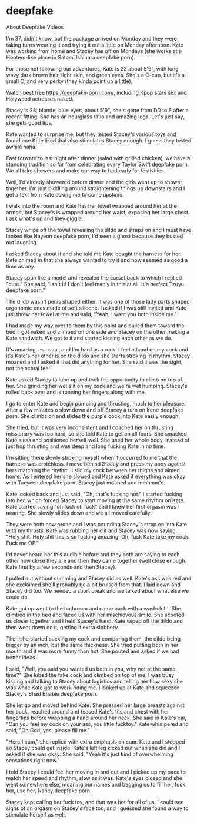 # deepfake
About Deepfake Videos

I'm 37, didn't know, but the package arrived on Monday and they were taking turns wearing it and trying it out a little on Monday afternoon. Kate was working from home and Stacey has off on Mondays (she works at a Hooters-like place in Satomi Ishihara deepfake porn).

For those not following our adventures, Kate is 22 about 5'6", with long wavy dark brown hair, light skin, and green eyes. She's a C-cup, but it's a small C, and very perky (they kinda point up a little). 

Watch best free https://deepfake-porn.com/, including Kpop stars sex and Holywood actresses naked.

Stacey is 23, blonde, blue eyes, about 5'9", she's gone from DD to E after a recent fitting. She has an hourglass ratio and amazing legs. Let's just say, she gets good tips.

Kate wanted to surprise me, but they tested Stacey's various toys and found one Kate liked that also stimulates Stacey enough. I guess they tested awhile haha.

Fast forward to last night after dinner (salad with grilled chicken), we have a standing tradition so far from celebrating every Taylor Swift deepfake porn. We all take showers and make our way to bed early for festivities. 

Well, I'd already showered before dinner and the girls went up to shower together. I'm just piddling around straightening things up downstairs and I get a text from Kate asking me to come upstairs.

I walk into the room and Kate has her towel wrapped around her at the armpit, but Stacey's is wrapped around her waist, exposing her large chest. I ask what's up and they giggle. 

Stacey whips off the towel revealing the dildo and straps on and I must have looked like Nayeon deepfake porn, I'd seen a ghost because they busted out laughing.

I asked Stacey about it and she told me Kate bought the harness for her. Kate chimed in that she always wanted to try it and now seemed as good a time as any. 

Stacey spun like a model and revealed the corset back to which I replied "cute." She said, "Isn't it! I don't feel manly in this at all. It's perfect Tzuyu deepfake porn." 

The dildo wasn't penis shaped either. It was one of those lady parts shaped ergonomic ones made of soft silicone. I asked if I was still invited and Kate just threw her towel at me and said, "Yeah, I want you both inside me."

I had made my way over to them by this point and pulled them toward the bed. I got naked and climbed on one side and Stacey on the other making a Kate sandwich. We got to it and started kissing each other as we do. 

It's amazing, as usual, and I'm hard as a rock. I feel a hand on my cock and it's Kate's her other is on the dildo and she starts stroking in rhythm. Stacey moaned and I asked if that did anything for her. She said it was the sight, not the actual feel.

Kate asked Stacey to lube up and took the opportunity to climb on top of her. She grinding her wet slit on my cock and we're wet humping. Stacey's rolled back over and is running her fingers along with me. 

I go to enter Kate and begin pumping and thrusting, much to her pleasure. After a few minutes o slow down and off Stacey a turn on Irene deepfake porn. She climbs on and slides the purple cock into Kate easily enough.

She tried, but it was very inconsistent and I coached her on thrusting missionary was too hard, so she told Kate to get on all fours. She smacked Kate's ass and positioned herself well. She used her whole body, instead of just hop thrusting and was deep and long fucking Kate in no time. 

I'm sitting there slowly stroking myself when it occurred to me that the harness was crotchless. I move behind Stacey and press my body against hers matching the rhythm. I slid my cock between her thighs and aimed home. As I entered her she slowed and Kate asked if everything was okay with Taeyeon deepfake porn. Stacey just moaned and mmhmm'd. 

Kate looked back and just said, "Oh, that's fucking hot." I started fucking into her, which forced Stacey to start moving at the same rhythm on Kate. Kate started saying "oh fuck oh fuck" and I knew her first orgasm was nearing. She slowly slides down and we all moved carefully. 

They were both now prone and I was pounding Stacey's strap on into Kate with my thrusts. Kate was rubbing her clit and Stacey was now saying, "Holy shit. Holy shit this is so fucking amazing. Oh, fuck Kate take my cock. Fuck me OP." 

I'd never heard her this audible before and they both are saying to each other how close they are and then they came together (well close enough. Kate first by a few seconds and then Stacey).

I pulled out without cumming and Stacey did as well. Kate's ass was red and she exclaimed she'll probably be a bit bruised from that. I laid down and Stacey did too. We needed a short break and we talked about what else we could do. 

Kate got up went to the bathroom and came back with a washcloth. She climbed in the bed and faced us with her mischievous smile. She scooted us closer together and I held Stacey's hand. Kate wiped off the dildo and then went down on it, getting it extra slobbery. 

Then she started sucking my cock and comparing them, the dildo being bigger by an inch, but the same thickness. She tried putting both in her mouth and it was more funny than hot. She pouted and asked if we had better ideas. 

I said, "Well, you said you wanted us both in you, why not at the same time?" She lubed the fake cock and climbed on top of me. I was busy kissing and talking to Stacey about logistics and telling her how sexy she was while Kate got to work riding me. I looked up at Kate and squeezed Stacey's Bhad Bhabie deepfake porn. 

She let go and moved behind Kate. She pressed her large breasts against her back, reached around and teased Kate's tits and chest with her fingertips before wrapping a hand around her neck. She said in Kate's ear, "Can you feel my cock on your ass, you little fucktoy." Kate whimpered and said, "Oh God, yes, please fill me." 

"Here I cum," she replied with extra emphasis on cum. Kate and I stopped so Stacey could get inside. Kate's left leg kicked out when she did and I asked if she was okay. She said, "Yeah it's just kind of overwhelming sensations right now." 

I told Stacey I could feel her moving in and out and I picked up my pace to match her speed and rhythm, slow as it was. Kate's eyes closed and she went somewhere else, moaning our names and begging us to fill her, fuck her, use her, Nancy deepfake porn. 

Stacey kept calling her fuck toy, and that was hot for all of us. I could see signs of an orgasm on Stacey's face too, and I guessed she found a way to stimulate herself as well.

